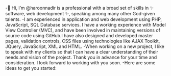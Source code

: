 -👋 Hi, I’m @haroonnadir is a professional with a broad set of skills in ✨ software, web development ✨, speaking among many other God-given talents. -I am experienced in application and web development using PHP, JavaScript, SQL Database services. I have a working experience with Model View Controller (MVC), and have been involved in maintaining versions of source code using GitHub.I have also designed and developed master pages, validation controls, CSS files using technologies like AJAX Toolkit, JQuery, JavaScript, XML and HTML. -When working on a new project, I like to speak with my clients so that I can have a clear understanding of their needs and vision of the project. Thank you in advance for your time and consideration. I look forward to working with you soon. -Here are some ideas to get you started:

